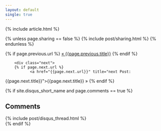 ```yaml
---
layout: default
single: true
---
```

<article class="post" itemscope itemtype="http://schema.org/BlogPosting">{% include article.html %}</article>

{% unless page.sharing == false %}
	{% include post/sharing.html %}
{% endunless %}

<div id="page-navigation"> 
        <div class="previous"> 
        {% if page.previous.url %} 
                <a href="{{page.previous.url}}" title="Previous Post: 
{{page.previous.title}}">&laquo; {{page.previous.title}}</a>
        {% endif %} 
        </div>

        <div class="next"> 
        {% if page.next.url %} 
               <a href="{{page.next.url}}" title="next Post: 
{{page.next.title}}">{{page.next.title}} &raquo; </a> 
        {% endif %} 
        </div>
</div> 

{% if site.disqus_short_name and page.comments == true %}
<section id="comment">
    <h1 class="title">Comments</h1>
    <div id="disqus_thread" aria-live="polite">{% include post/disqus_thread.html %}</div>
</section>
{% endif %}
